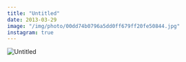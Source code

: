 ```yaml
---
title: "Untitled"
date: 2013-03-29
image: "/img/photo/00dd74b0796a5dd0ff679ff20fe50844.jpg"
instagram: true
---
```


![Untitled](/img/photo/00dd74b0796a5dd0ff679ff20fe50844.jpg)
